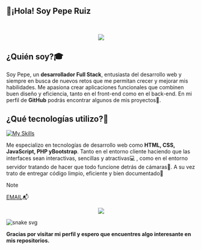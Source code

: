 ## 👋¡Hola! Soy Pepe Ruiz
<br>
<p align='center'>
<img src="https://github-readme-streak-stats.herokuapp.com?user=peeperuiiz&theme=white-ice&hide_border=true&date_format=M%20j%5B%2C%20Y%5D">
</p>

## ¿Quién soy?🎓
<p>Soy Pepe, un <strong>desarrollador Full Stack</strong>, entusiasta del desarrollo web y siempre en busca de nuevos retos que me permitan crecer y mejorar mis habilidades. Me apasiona crear aplicaciones funcionales que combinen buen diseño y eficiencia, tanto en el front-end como en el back-end. En mi perfil de <strong>GitHub</strong> podrás encontrar algunos de mis proyectos🚧.</p>

## ¿Qué tecnologías utilizo?📡
[![My Skills](https://skillicons.dev/icons?i=js,html,css,bootstrap,java,php,mysql,ps,git)](https://skillicons.dev)
<p>Me especializo en tecnologías de desarrollo web como <strong>HTML, CSS, JavaScript, PHP yBootstrap</strong>. Tanto en el entorno cliente haciendo que las interfaces sean interactivas, sencillas y atractivas💻 , como en el entorno servidor tratando de hacer que todo funcione detrás de cámaras💾. A su vez trato de entregar código limpio, eficiente y bien documentado📝</p>

> [!NOTE]
> <a href="peperuirom@gmail.com">EMAIL</a>📬

<p align='center'>
<img src="https://github-readme-stats.anuraghazra1.vercel.app/api/top-langs/?username=peeperuiiz&theme=light&hide_border=true&no-bg=true&no-frame=true&langs_count=10">
</p>

![snake svg](https://github.com/YOUR_USERNAME/YOUR_USERNAME/blob/output/github-contribution-grid-snake.svg)

<p><strong>Gracias por visitar mi perfil y espero que encuentres algo interesante en mis repositorios.</strong></p>
